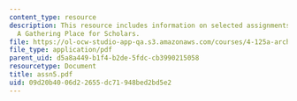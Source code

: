 ```yaml
---
content_type: resource
description: This resource includes information on selected assignments from the class
  A Gathering Place for Scholars.
file: https://ol-ocw-studio-app-qa.s3.amazonaws.com/courses/4-125a-architecture-studio-building-in-landscapes-fall-2005/09d20b4006d22655dc71948bed2bd5e2_assn5.pdf
file_type: application/pdf
parent_uid: d5a8a449-b1f4-b2de-5fdc-cb3990215058
resourcetype: Document
title: assn5.pdf
uid: 09d20b40-06d2-2655-dc71-948bed2bd5e2
---
```

